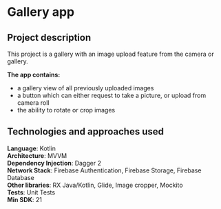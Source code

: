 # Gallery app

## Project description

This project is a  gallery with an image upload feature from the camera or gallery. 

**The app contains:**
- a gallery view of all previously uploaded images
- a button which can either request to take a picture, or upload from camera roll
- the ability to rotate or crop images

## Technologies and approaches used

**Language**: Kotlin  
**Architecture**: MVVM  
**Dependency Injection**: Dagger 2  
**Network Stack**: Firebase Authentication, Firebase Storage, Firebase Database  
**Other libraries**: RX Java/Kotlin, Glide, Image cropper, Mockito  
**Tests**: Unit Tests  
**Min SDK**: 21  
